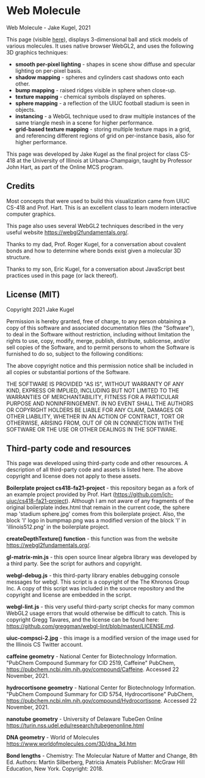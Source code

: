 # Web Molecule

Web Molecule - Jake Kugel, 2021

This page (visible [here](https://jakekugel.github.io/uiuc-cs418-jakugel2/)),
displays 3-dimensional ball and stick models of various molecules.  It uses
native browser WebGL2, and uses the following 3D graphics techniques:

* **smooth per-pixel lighting** - shapes in scene show diffuse and specular
   lighting on per-pixel basis.
* **shadow mapping** - spheres and cylinders cast shadows onto each other.
* **bump mapping** - raised ridges visible in sphere when close-up.
* **texture mapping** - chemical symbols displayed on spheres.
* **sphere mapping** - a reflection of the UIUC football stadium is seen in objects.
* **instancing** - a WebGL technique used to draw multiple instances of the same
    triangle mesh in a scene for higher performance.
* **grid-based texture mapping** - storing multiple texture maps in a grid, and
    referencing different regions of grid on per-instance basis, also for
    higher performance.

This page was developed by Jake Kugel as the final project for class CS-418 at
the University of Illinois at Urbana-Champaign, taught by Professor John Hart,
as part of the Online MCS program.

## Credits
Most concepts that were used to build this visualization came from UIUC CS-418
and Prof. Hart.  This is an excellent class to learn modern interactive computer
graphics.

This page also uses several WebGL2 techniques described in the very useful
website https://webgl2fundamentals.org/.

Thanks to my dad, Prof. Roger Kugel, for a conversation about covalent bonds and
how to determine where bonds exist given a molecular 3D structure.

Thanks to my son, Eric Kugel, for a conversation about JavaScript best practices
used in this page (or lack thereof).

## License (MIT)
Copyright 2021 Jake Kugel

Permission is hereby granted, free of charge, to any person obtaining a copy of
this software and associated documentation files (the "Software"), to deal in
the Software without restriction, including without limitation the rights to
use, copy, modify, merge, publish, distribute, sublicense, and/or sell copies
of the Software, and to permit persons to whom the Software is furnished to do
so, subject to the following conditions:

The above copyright notice and this permission notice shall be included in all
copies or substantial portions of the Software.

THE SOFTWARE IS PROVIDED "AS IS", WITHOUT WARRANTY OF ANY KIND, EXPRESS OR
IMPLIED, INCLUDING BUT NOT LIMITED TO THE WARRANTIES OF MERCHANTABILITY, FITNESS
FOR A PARTICULAR PURPOSE AND NONINFRINGEMENT. IN NO EVENT SHALL THE AUTHORS OR
COPYRIGHT HOLDERS BE LIABLE FOR ANY CLAIM, DAMAGES OR OTHER LIABILITY, WHETHER
IN AN ACTION OF CONTRACT, TORT OR OTHERWISE, ARISING FROM, OUT OF OR IN
CONNECTION WITH THE SOFTWARE OR THE USE OR OTHER DEALINGS IN THE SOFTWARE.

## Third-party code and resources
This page was developed using third-party code and other resources.  A
description of all third-party code and assets is listed here.  The above
copyright and license does not apply to these assets.

**Boilerplate project cs418-fa21-project** - this repository began as a fork of
    an example project provided by Prof. Hart (https://github.com/jch-uiuc/cs418-fa21-project).
    Although I am not aware of any fragments of the original boilerplate
    index.html that remain in the current code, the sphere map
    'stadium sphere.jpg' comes from this boilerplate project.  Also, the block
    'I' logo in bumpmap.png was a modified version of the block 'I' in
    'illinois512.png' in the boilerplate project.

**createDepthTexture() function** - this function was from the website
    https://webgl2fundamentals.org/.

**gl-matrix-min.js** - this open source linear algebra library was developed
    by a third party.  See the script for authors and copyright.

**webgl-debug.js** - this third-party library enables debugging console messages
    for webgl.  This script is a copyright of the The Khronos Group Inc.  A copy
    of this script was included in the source repository and the copyright and
    license are embedded in the script.

**webgl-lint.js** - this very useful third-party script checks for many common
    WebGL2 usage errors that would otherwise be difficult to catch.  This is
    copyright Gregg Tavares, and the license can be found here:
    https://github.com/greggman/webgl-lint/blob/master/LICENSE.md.

**uiuc-compsci-2.jpg** - this image is a modified version of the image used for
    the Illinois CS Twitter account.

**caffeine geometry** - National Center for Biotechnology Information.
    "PubChem Compound Summary for CID 2519, Caffeine" PubChem,
    https://pubchem.ncbi.nlm.nih.gov/compound/Caffeine.
    Accessed 22 November, 2021.

**hydrocortisone geometry** - National Center for Biotechnology Information.
    "PubChem Compound Summary for CID 5754, Hydrocortisone" PubChem,
    https://pubchem.ncbi.nlm.nih.gov/compound/Hydrocortisone.
    Accessed 22 November, 2021.

**nanotube geometry** - University of Delaware TubeGen Online
      https://turin.nss.udel.edu/research/tubegenonline.html

**DNA geometry** - World of Molecules
      https://www.worldofmolecules.com/3D/dna_3d.htm

**Bond lengths** - Chemistry: The Molecular Nature of Matter and Change, 8th Ed.
      Authors: Martin Silberberg, Patricia Amateis
      Publisher: McGraw Hill Education, New York.
      Copyright: 2018.
